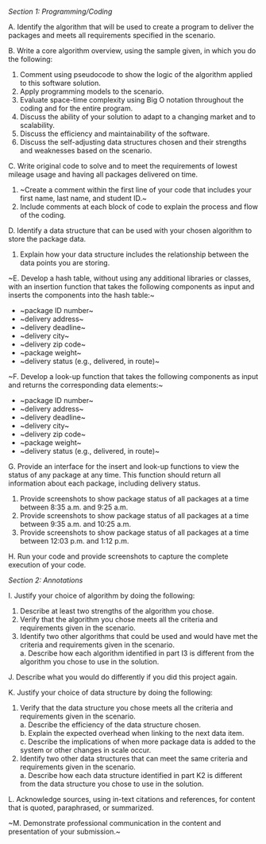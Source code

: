 *Section 1: Programming/Coding*

A. Identify the algorithm that will be used to create a program to deliver the packages and meets all  requirements specified in the scenario.

B. Write a core algorithm overview, using the sample given, in which you do the following:    
1. Comment using pseudocode to show the logic of the algorithm applied to this software solution.    
2. Apply programming models to the scenario.    
3. Evaluate space-time complexity using Big O notation throughout the coding and for the entire program.    
4. Discuss the ability of your solution to adapt to a changing market and to scalability.    
5. Discuss the efficiency and maintainability of the software.    
6. Discuss the self-adjusting data structures chosen and their strengths and weaknesses based on the scenario.    


C. Write original code to solve and to meet the requirements of lowest mileage usage and having all  packages delivered on time.        
1. ~Create a comment within the first line of your code that includes your first name, last name, and student ID.~
2. Include comments at each  block of code to explain the process and flow of the coding.    

D. Identify a data structure that can be used with your chosen algorithm to store the package data.    
1. Explain how your data structure includes the relationship between the data points you are storing.    

~E. Develop a hash table, without using any additional libraries or classes, with an insertion function that takes the following components as input and inserts the components into the hash table:~    
* ~package ID number~    
* ~delivery address~    
* ~delivery deadline~    
* ~delivery city~    
* ~delivery zip code~  
* ~package weight~    
* ~delivery status (e.g., delivered, in route)~

~F. Develop a look-up function that takes the following components as input and returns the corresponding data elements:~    
* ~package ID number~    
* ~delivery address~    
* ~delivery deadline~    
* ~delivery city~    
* ~delivery zip code~    
* ~package weight~    
* ~delivery status (e.g., delivered, in route)~    

G. Provide an interface for the insert and look-up functions to view the status of any package at any time. This function should return all information about each package, including delivery status.    
1. Provide screenshots to show package status of all packages at a time between 8:35 a.m. and 9:25 a.m.    
2. Provide screenshots to show package status of all packages at a time between 9:35 a.m. and 10:25 a.m.    
3. Provide screenshots to show package status of all packages at a time between 12:03 p.m. and 1:12 p.m.    

H. Run your code and provide screenshots to capture the complete execution of your code.    

*Section 2: Annotations*    

I. Justify your choice of algorithm by doing the following:    
1. Describe at least  two strengths of the algorithm you chose.    
2. Verify that the algorithm you chose meets all  the criteria and requirements given in the scenario.    
3. Identify two other algorithms that could be used and would have met the criteria and requirements given in the scenario.    
a. Describe how each  algorithm identified in part I3 is different from the algorithm you chose to use in the solution.    

J. Describe what you would do differently if you did this project again.    

K. Justify your choice of data structure by doing the following:    
1. Verify that the data structure you chose meets all  the criteria and requirements given in the scenario.    
a. Describe the efficiency of the data structure chosen.    
b. Explain the expected overhead when linking to the next data item.    
c. Describe the implications of when more package data is added to the system or other changes in scale occur.    
2. Identify two other data structures that can meet the same criteria and requirements given in the scenario.    
a. Describe how each  data structure identified in part K2 is different from the data structure you chose to use in the solution.    

L.  Acknowledge sources, using in-text citations and references, for content that is quoted, paraphrased, or summarized.    

~M. Demonstrate professional communication in the content and presentation of your submission.~    
